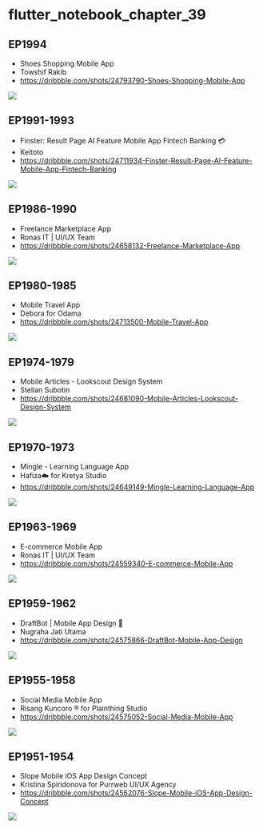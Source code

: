 # flutter_notebook_chapter_39

## EP1994

- Shoes Shopping Mobile App
- Towshif Rakib
- https://dribbble.com/shots/24793790-Shoes-Shopping-Mobile-App

<img src="https://cdn.dribbble.com/userupload/16390295/file/original-4c68eca38e5507a87d16ec068b6133c8.png?resize=1905x1335"/>



## EP1991-1993

- Finster: Result Page AI Feature Mobile App Fintech Banking 💳
- Keitoto
- https://dribbble.com/shots/24711934-Finster-Result-Page-AI-Feature-Mobile-App-Fintech-Banking

<img src="https://cdn.dribbble.com/userupload/16151559/file/original-01a16daedc824a9bfe943ed57bfff147.png?resize=1905x1429"/>

## EP1986-1990

- Freelance Marketplace App
- Ronas IT | UI/UX Team
- https://dribbble.com/shots/24658132-Freelance-Marketplace-App

<img src="https://cdn.dribbble.com/userupload/15994753/file/original-bf1dfc14e350a4d79d2a03e668345e0c.png?resize=1905x1429"/>

## EP1980-1985

- Mobile Travel App
- Debora for Odama
- https://dribbble.com/shots/24713500-Mobile-Travel-App

<img src="https://cdn.dribbble.com/userupload/16156868/file/original-6280f51d0f1c8deace770d39685c0ed3.png?resize=1905x1429"/>

## EP1974-1979

- Mobile Articles - Lookscout Design System
- Stelian Subotin
- https://dribbble.com/shots/24681090-Mobile-Articles-Lookscout-Design-System

<img src="https://cdn.dribbble.com/userupload/16061305/file/original-dbc99bfd2f090a679324e686d90c9040.png?resize=1905x1429"/>

## EP1970-1973

- Mingle - Learning Language App
- Hafiza☁️ for Kretya Studio
- https://dribbble.com/shots/24649149-Mingle-Learning-Language-App

<img src="https://cdn.dribbble.com/userupload/15969297/file/original-9e7eea10a5307d1d471e01da1c2e0817.png?resize=1905x1429"/>

## EP1963-1969

- E-commerce Mobile App
- Ronas IT | UI/UX Team
- https://dribbble.com/shots/24559340-E-commerce-Mobile-App

<img src="https://cdn.dribbble.com/userupload/15708411/file/original-68258d43526d46ed34744099d908a81e.png?resize=1905x1429"/>

## EP1959-1962

- DraftBot | Mobile App Design 🤖
- Nugraha Jati Utama
- https://dribbble.com/shots/24575866-DraftBot-Mobile-App-Design

<img src="https://cdn.dribbble.com/userupload/15758428/file/original-d32a2813312bdc86c3d6eb05fb2cc6de.png?resize=1905x1429"/>

## EP1955-1958

- Social Media Mobile App
- Risang Kuncoro ® for Plainthing Studio
- https://dribbble.com/shots/24575052-Social-Media-Mobile-App

<img src="https://cdn.dribbble.com/userupload/15756184/file/original-b4eea39f07ee6a3d78ed6cf70664939e.png?resize=1600x1200"/>


## EP1951-1954

- Slope Mobile iOS App Design Concept
- Kristina Spiridonova for Purrweb UI/UX Agency
- https://dribbble.com/shots/24562076-Slope-Mobile-iOS-App-Design-Concept

<img src="https://cdn.dribbble.com/userupload/15716628/file/original-4cacc017dc5a5e1156a6b08882f516ce.png?resize=1905x1429"/>



